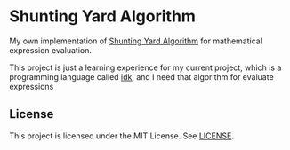 # Shunting Yard Algorithm
My own implementation of [Shunting Yard Algorithm](https://en.wikipedia.org/wiki/Shunting_yard_algorithm) for mathematical expression evaluation.

This project is just a learning experience for my current project, which is a programming language 
called [idk](https://github.com/HicaroD/idk), and I need that algorithm for evaluate expressions

## License
This project is licensed under the MIT License. See [LICENSE](LICENSE).
